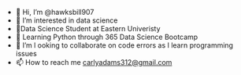 - 👋 Hi, I’m @hawksbill907
- 👀 I’m interested in data science
- 👀Data Science Student at Eastern Univeristy
- 🌱 Learning Python through 365 Data Science Bootcamp
- 💞️ I’m l ooking to collaborate on code errors as I learn programming issues
- 📫 How to reach me carlyadams312@gmail.com

<!---
hawksbill907/hawksbill907 is a ✨ special ✨ repository because its `README.md` (this file) appears on your GitHub profile.
You can click the Preview link to take a look at your changes.
--->

